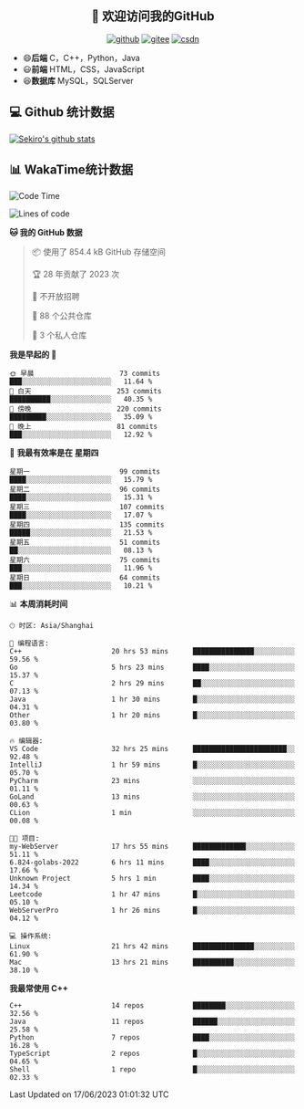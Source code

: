 <h2 align="center">👋 欢迎访问我的GitHub</h2>
<p align="center">
  <a href="https://666wxy666.github.io/"><img src="https://img.shields.io/badge/GitHub-24292e" alt="github"></a>
  <a href="https://gitee.com/wxy_666"><img src="https://img.shields.io/badge/Gitee-fe7300" alt="gitee"></a>
  <a href="https://blog.csdn.net/WXY_666"><img src="https://img.shields.io/badge/CSDN-cf000e" alt="csdn"></a>
</p>

- 😄**后端** C，C++，Python，Java
- 😃**前端** HTML，CSS，JavaScript
- 😆**数据库** MySQL，SQLServer

## 💻 Github 统计数据
[![Sekiro's github stats](https://github-readme-stats.vercel.app/api?username=666WXY666)](https://666wxy666.github.io/)

## 📊 WakaTime统计数据

<!--START_SECTION:waka-->
![Code Time](http://img.shields.io/badge/Code%20Time-1%2C687%20hrs%2059%20mins-blue)

![Lines of code](https://img.shields.io/badge/%E4%BB%8E%E3%80%8CHello%20World%E3%80%8D%E8%B5%B7%E6%88%91%E5%B7%B2%E7%BB%8F%E5%86%99%E4%BA%86-5.6%20million%20%E8%A1%8C%E4%BB%A3%E7%A0%81-blue)

**🐱 我的 GitHub 数据** 

> 📦  使用了 854.4 kB GitHub 存储空间 
 > 
> 🏆 28 年贡献了 2023 次
 > 
> 🚫 不开放招聘
 > 
> 📜 88 个公共仓库 
 > 
> 🔑 3 个私人仓库 
 > 
**我是早起的 🐤** 

```text
🌞 早晨                     73 commits          ███░░░░░░░░░░░░░░░░░░░░░░   11.64 % 
🌆 白天                     253 commits         ██████████░░░░░░░░░░░░░░░   40.35 % 
🌃 傍晚                     220 commits         █████████░░░░░░░░░░░░░░░░   35.09 % 
🌙 晚上                     81 commits          ███░░░░░░░░░░░░░░░░░░░░░░   12.92 % 
```
📅 **我最有效率是在 星期四** 

```text
星期一                      99 commits          ████░░░░░░░░░░░░░░░░░░░░░   15.79 % 
星期二                      96 commits          ████░░░░░░░░░░░░░░░░░░░░░   15.31 % 
星期三                      107 commits         ████░░░░░░░░░░░░░░░░░░░░░   17.07 % 
星期四                      135 commits         █████░░░░░░░░░░░░░░░░░░░░   21.53 % 
星期五                      51 commits          ██░░░░░░░░░░░░░░░░░░░░░░░   08.13 % 
星期六                      75 commits          ███░░░░░░░░░░░░░░░░░░░░░░   11.96 % 
星期日                      64 commits          ███░░░░░░░░░░░░░░░░░░░░░░   10.21 % 
```


📊 **本周消耗时间** 

```text
🕑︎ 时区: Asia/Shanghai

💬 编程语言: 
C++                      20 hrs 53 mins      ███████████████░░░░░░░░░░   59.56 % 
Go                       5 hrs 23 mins       ████░░░░░░░░░░░░░░░░░░░░░   15.37 % 
C                        2 hrs 29 mins       ██░░░░░░░░░░░░░░░░░░░░░░░   07.13 % 
Java                     1 hr 30 mins        █░░░░░░░░░░░░░░░░░░░░░░░░   04.31 % 
Other                    1 hr 20 mins        █░░░░░░░░░░░░░░░░░░░░░░░░   03.80 % 

🔥 编辑器: 
VS Code                  32 hrs 25 mins      ███████████████████████░░   92.48 % 
IntelliJ                 1 hr 59 mins        █░░░░░░░░░░░░░░░░░░░░░░░░   05.70 % 
PyCharm                  23 mins             ░░░░░░░░░░░░░░░░░░░░░░░░░   01.11 % 
GoLand                   13 mins             ░░░░░░░░░░░░░░░░░░░░░░░░░   00.63 % 
CLion                    1 min               ░░░░░░░░░░░░░░░░░░░░░░░░░   00.08 % 

🐱‍💻 项目: 
my-WebServer             17 hrs 55 mins      █████████████░░░░░░░░░░░░   51.11 % 
6.824-golabs-2022        6 hrs 11 mins       ████░░░░░░░░░░░░░░░░░░░░░   17.66 % 
Unknown Project          5 hrs 1 min         ████░░░░░░░░░░░░░░░░░░░░░   14.34 % 
Leetcode                 1 hr 47 mins        █░░░░░░░░░░░░░░░░░░░░░░░░   05.10 % 
WebServerPro             1 hr 26 mins        █░░░░░░░░░░░░░░░░░░░░░░░░   04.12 % 

💻 操作系统: 
Linux                    21 hrs 42 mins      ███████████████░░░░░░░░░░   61.90 % 
Mac                      13 hrs 21 mins      ██████████░░░░░░░░░░░░░░░   38.10 % 
```

**我最常使用 C++** 

```text
C++                      14 repos            ████████░░░░░░░░░░░░░░░░░   32.56 % 
Java                     11 repos            ██████░░░░░░░░░░░░░░░░░░░   25.58 % 
Python                   7 repos             ████░░░░░░░░░░░░░░░░░░░░░   16.28 % 
TypeScript               2 repos             █░░░░░░░░░░░░░░░░░░░░░░░░   04.65 % 
Shell                    1 repo              █░░░░░░░░░░░░░░░░░░░░░░░░   02.33 % 
```




 Last Updated on 17/06/2023 01:01:32 UTC
<!--END_SECTION:waka-->

<!--
**666WXY666/666WXY666** is a ✨ _special_ ✨ repository because its `README.md` (this file) appears on your GitHub profile.

Here are some ideas to get you started:

- 🔭 I’m currently working on ...
- 🌱 I’m currently learning ...
- 👯 I’m looking to collaborate on ...
- 🤔 I’m looking for help with ...
- 💬 Ask me about ...
- 📫 How to reach me: ...
- 😄 Pronouns: ...
- ⚡ Fun fact: ...
-->
